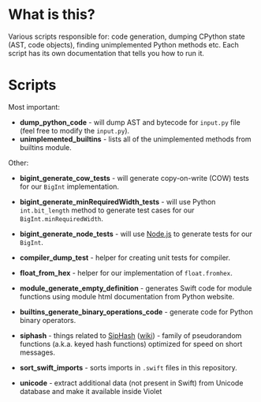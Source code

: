 # What is this?

Various scripts responsible for: code generation, dumping CPython state (AST, code objects), finding unimplemented Python methods etc. Each script has its own documentation that tells you how to run it.

# Scripts

Most important:

- **dump_python_code** - will dump AST and bytecode for `input.py` file (feel free to modify the `input.py`).
- **unimplemented_builtins** - lists all of the unimplemented methods from builtins module.

Other:

- **bigint_generate_cow_tests** - will generate copy-on-write (COW) tests for our `BigInt` implementation.
- **bigint_generate_minRequiredWidth_tests** - will use Python `int.bit_length` method to generate test cases for our `BigInt.minRequiredWidth`.
- **bigint_generate_node_tests** - will use [Node.js](https://nodejs.org/en/) to generate tests for our `BigInt`.

- **compiler_dump_test** - helper for creating unit tests for compiler.
- **float_from_hex** - helper for our implementation of `float.fromhex`.
- **module_generate_empty_definition** - generates Swift code for module functions using module html documentation from Python website.
- **builtins_generate_binary_operations_code** - generate code for Python binary operators.
- **siphash** - things related to [SipHash](https://131002.net/siphash/) ([wiki](https://en.wikipedia.org/wiki/SipHash)) - family of pseudorandom functions (a.k.a. keyed hash functions) optimized for speed on short messages.
- **sort_swift_imports** - sorts imports in `.swift` files in this repository.
- **unicode** - extract additional data (not present in Swift) from Unicode database and make it available inside Violet
